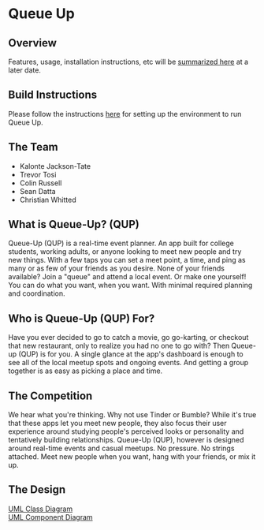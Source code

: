 Queue Up 
========================

Overview 
-----------------------------

Features, usage, installation instructions, etc will be [summarized
here](https://github.com/KalonteJT/COP-4331-Group-14) at a later date. 


**Build Instructions**
-----------------------------
Please follow the instructions [here](https://github.com/KalonteJT/COP-4331-Group-14/blob/master/docs/Build_Instructions.md) 
for setting up the environment to run Queue Up.


The Team
-----------------------------

   * Kalonte Jackson-Tate
   * Trevor Tosi
   * Colin Russell
   * Sean Datta
   * Christian Whitted


What is Queue-Up? (QUP) 
-----------------------------

Queue-Up (QUP) is a real-time event planner. An app built for college
students, working adults, or anyone looking to meet new people and try new
things. With a few taps you can set a meet point, a time, and ping as many or as
few of your friends as you desire. None of your friends available? Join a
"queue" and attend a local event. Or make one yourself! You can do what you want, 
when you want. With minimal required planning and coordination. 


Who is Queue-Up (QUP) For?
-----------------------------

Have you ever decided to go to catch a movie, go go-karting, or checkout that new
restaurant, only to realize you had no one to go with? Then Queue-up (QUP) is
for you. A single glance at the app's dashboard is enough to see all of the
local meetup spots and ongoing events. And getting a group together is as
easy as picking a place and time.


The Competition
-----------------------------

We hear what you're thinking. Why not use Tinder or Bumble? While it's true
that these apps let you meet new people, they also focus their user experience
around studying people's perceived looks or personality and tentatively
building relationships. Queue-Up (QUP), however is designed around real-time
events and casual meetups. No pressure. No strings attached. Meet new people
when you want, hang with your friends, or mix it up.  


The Design
-----------------------------

[UML Class Diagram](https://www.lucidchart.com/invitations/accept/f043aba4-1715-4362-81d3-f67197795195)         
[UML Component Diagram](https://www.lucidchart.com/invitations/accept/a9c976f5-3fdb-4f47-b8e8-f646c9076a8c)

